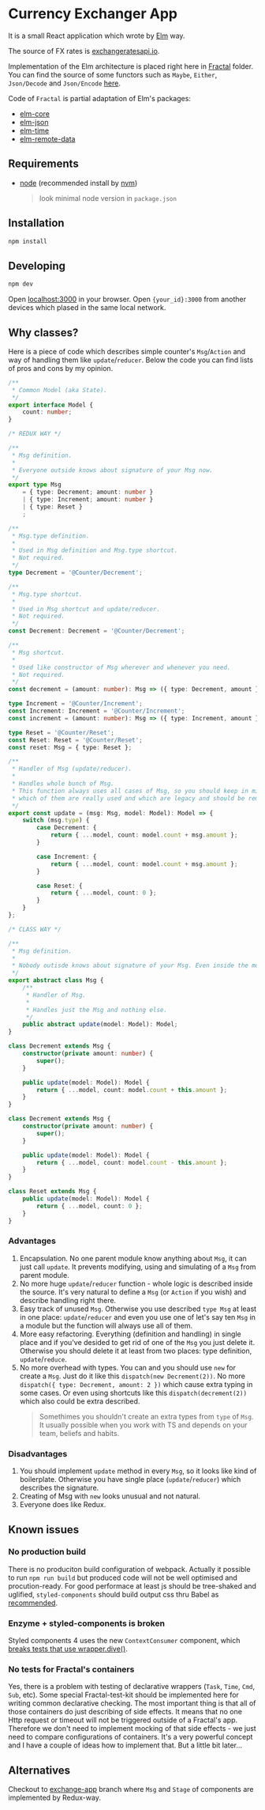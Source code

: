 # Currency Exchanger App

It is a small React application which wrote by [Elm][elm-lang] way.

The source of FX rates is [exchangeratesapi.io][exchangeratesapi.io].

Implementation of the Elm architecture is placed right here in [Fractal](/src/Fractal) folder.
You can find the source of some functors such as
`Maybe`, `Either`, `Json/Decode` and `Json/Encode` [here][owanturist-maybe].

Code of `Fractal` is partial adaptation of Elm's packages:
  - [elm-core][elm-core]
  - [elm-json][elm-json]
  - [elm-time][elm-time]
  - [elm-remote-data][elm-remote-data]

## Requirements
- [node][node-install] (recommended install by [nvm][nvm-install])
  > look minimal node version in `package.json`

## Installation
```bash
npm install
```

## Developing
```bash
npm dev
```

Open [localhost:3000](http://localhost:3000/) in your browser.
Open `{your_id}:3000` from another devices which plased in the same local network.

## Why classes?

Here is a piece of code which describes simple counter's `Msg`/`Action` and
way of handling them like `update`/`reducer`. Below the code you can find lists of
pros and cons by my opinion.

```ts
/**
 * Common Model (aka State).
 */
export interface Model {
    count: number;
}

/* REDUX WAY */

/**
 * Msg definition.
 *
 * Everyone outside knows about signature of your Msg now.
 */
export type Msg
    = { type: Decrement; amount: number }
    | { type: Increment; amount: number }
    | { type: Reset }
    ;

/**
 * Msg.type definition.
 *
 * Used in Msg definition and Msg.type shortcut.
 * Not required.
 */
type Decrement = '@Counter/Decrement';

/**
 * Msg.type shortcut.
 *
 * Used in Msg shortcut and update/reducer.
 * Not required.
 */
const Decrement: Decrement = '@Counter/Decrement';

/**
 * Msg shortcut.
 *
 * Used like constructor of Msg wherever and whenever you need.
 * Not required.
 */
const decrement = (amount: number): Msg => ({ type: Decrement, amount });

type Increment = '@Counter/Increment';
const Increment: Increment = '@Counter/Increment';
const increment = (amount: number): Msg => ({ type: Increment, amount });

type Reset = '@Counter/Reset';
const Reset: Reset = '@Counter/Reset';
const reset: Msg = { type: Reset };

/**
 * Handler of Msg (update/reducer).
 *
 * Handles whole bunch of Msg.
 * This function always uses all cases of Msg, so you should keep in mind
 * which of them are really used and which are legacy and should be removed.
 */
export const update = (msg: Msg, model: Model): Model => {
    switch (msg.type) {
        case Decrement: {
            return { ...model, count: model.count + msg.amount };
        }

        case Increment: {
            return { ...model, count: model.count + msg.amount };
        }

        case Reset: {
            return { ...model, count: 0 };
        }
    }
};

/* CLASS WAY */

/**
 * Msg definition.
 *
 * Nobody outisde knows about signature of your Msg. Even inside the module.
 */
export abstract class Msg {
    /**
     * Handler of Msg.
     *
     * Handles just the Msg and nothing else.
     */
    public abstract update(model: Model): Model;
}

class Decrement extends Msg {
    constructor(private amount: number) {
        super();
    }

    public update(model: Model): Model {
        return { ...model, count: model.count + this.amount };
    }
}

class Decrement extends Msg {
    constructor(private amount: number) {
        super();
    }

    public update(model: Model): Model {
        return { ...model, count: model.count - this.amount };
    }
}

class Reset extends Msg {
    public update(model: Model): Model {
        return { ...model, count: 0 };
    }
}
```

### Advantages

1. Encapsulation. No one parent module know anything about `Msg`, it can just call `update`.
It prevents modifying, using and simulating of a `Msg` from parent module.
1. No more huge `update`/`reducer` function - whole logic is described inside the source.
It's very natural to define a `Msg` (or `Action` if you wish) and describe handling right there.
1. Easy track of unused `Msg`. Otherwise you use described `type Msg` at least in one place: 
`update`/`reducer` and even you use one of let's say ten `Msg` in a module 
but the function will always use all of them.
1. More easy refactoring. Everything (definition and handling) in single place 
and if you've desided to get rid of one of 
the `Msg` you just delete it. Otherwise you should delete it at least from two places: 
type definition, `update`/`reduce`.
1. No more overhead with types. 
You can and you should use `new` for create a `Msg`. 
Just do it like this `dispatch(new Decrement(2))`. 
No more `dispatch({ type: Decrement, amount: 2 })` which cause extra typing in some cases. 
Or even using shortcuts like this `dispatch(decrement(2))` which also could be extra described.
    > Somethimes you shouldn't create an extra types from `type` of `Msg`.
    > It usually possible when you work with TS and depends on your team, beliefs and habits.

### Disadvantages

1. You should implement `update` method in every `Msg`, so it looks like kind of boilerplate.
Otherwise you have single place (`update`/`reducer`) which describes the signature.
1. Creating of Msg with `new` looks unusual and not natural.
1. Everyone does like Redux.

## Known issues

### No production build

There is no produciton build configuration of webpack.
Actually it possible to run `npm run build` but produced code will not be well optimised
and procution-ready.
For good performace at least js should be tree-shaked and uglified,
`styled-components` should build output css thru Babel as 
[recommended][styled-component-installation].

### Enzyme + styled-components is broken

Styled components 4 uses the new `ContextConsumer` component, 
which [breaks tests that use wrapper.dive()](https://github.com/airbnb/enzyme/issues/1647).

### No tests for Fractal's containers

Yes, there is a problem with testing of declarative wrappers (`Task`, `Time`, `Cmd`, `Sub`, etc).
Some special Fractal-test-kit should be implemented here for writing common 
declarative checking. The most important thing is that all of those containers do 
just describing of side effects. It means that no one Http request or timeout will not 
be triggered outside of a Fractal's app. Therefore we don't need to implement mocking of 
that side effects - we just need to compare configurations of containers.
It's a very powerful concept and I have a couple of ideas how to implement that.
But a little bit later...

## Alternatives

Checkout to [exchange-app][exchange-app] branch where `Msg` and `Stage`
of components are implemented by Redux-way.

[exchangeratesapi.io]: https://exchangeratesapi.io
[elm-lang]: http://elm-lang.org
[owanturist-maybe]: https://github.com/owanturist/Maybe
[elm-core]: https://package.elm-lang.org/packages/elm/core/latest
[elm-json]: https://package.elm-lang.org/packages/elm/json/latest
[elm-time]: https://package.elm-lang.org/packages/elm/time/latest
[elm-remote-data]: https://package.elm-lang.org/packages/krisajenkins/remotedata/latest
[node-install]: https://nodejs.org/en/download/
[nvm-install]: https://github.com/creationix/nvm#installation
[styled-component-installation]: https://www.styled-components.com/docs/basics#installation
[exchange-app]: https://github.com/owanturist/counter-elm-way/tree/exchange-app
